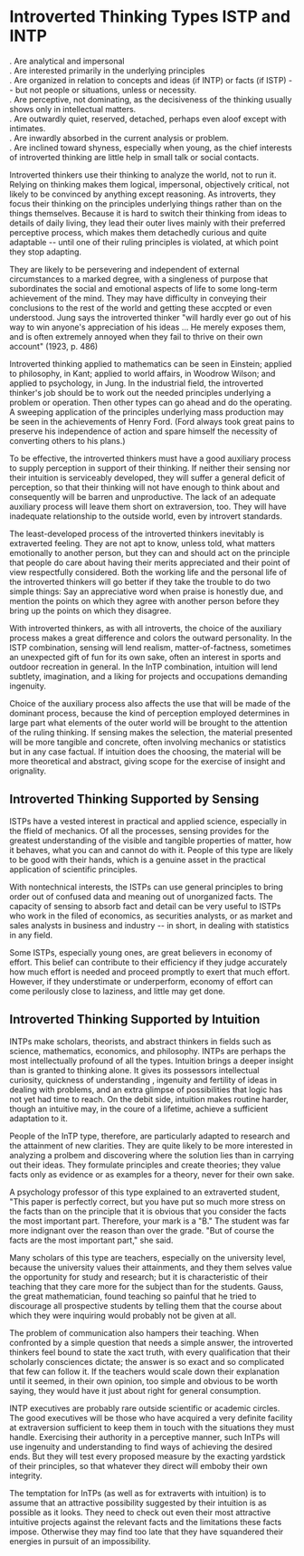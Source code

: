 # Introverted Thinking Types ISTP and INTP 
. Are analytical and impersonal  
. Are interested primarily in the underlying principles  
. Are organized in relation to concepts and ideas (if INTP) or facts (if ISTP) -- but not people or situations, unless or necessity.   
. Are perceptive, not dominating, as the decisiveness of the thinking usually shows only in intellectual matters.  
. Are outwardly quiet, reserved, detached, perhaps even aloof except with intimates.  
. Are inwardly absorbed in the current analysis or problem.  
. Are inclined toward shyness, especially when young, as the chief interests of introverted thinking are little help in small talk or social contacts.  

Introverted thinkers use their thinking to analyze the world, not to run it. Relying on thinking makes them logical, impersonal, objectively critical, not likely to be convinced by anything except reasoning. As introverts, they focus their thinking on the principles underlying things rather than on the things themselves. Because it is hard to switch their thinking from ideas to details of daily living, they lead their outer lives mainly with their preferred perceptive process, which makes them detachedly curious and quite adaptable -- until one of their ruling principles is violated, at which point they stop adapting.  

They are likely to be persevering and independent of external circumstances to a marked degree, with a singleness of purpose that subordinates the social and emotional aspects of life to some long-term achievement of the mind. They may have difficulty in conveying their conclusions to the rest of the world and getting these accpted or even understood. Jung says the introverted thinker "will hardly ever go out of his way to win anyone's appreciation of his ideas ... He merely exposes them, and is often extremely annoyed when they fail to thrive on their own account" (1923, p. 486)  

Introverted thinking applied to mathematics can be seen in Einstein; applied to philosophy, in Kant; applied to world affairs, in Woodrow Wilson; and applied to psychology, in Jung. In the industrial field, the introverted thinker's job should be to work out the needed principles underlying a problem or operation. Then other types can go ahead and do the operating. A sweeping application of the principles underlying mass production may be seen in the achievements of Henry Ford. (Ford always took great pains to preserve his independence of action and spare himself the necessity of converting others to his plans.)  

To be effective, the introverted thinkers must have a good auxiliary process to supply perception in support of their thinking. If neither their sensing nor their intuition is serviceably developed, they will suffer a general deficit of perception, so that their thinking will not have enough to think about and consequently will be barren and unproductive. The lack of an adequate auxiliary process will leave them short on extraversion, too. They will have inadequate relationship to the outside world, even by introvert standards.  

The least-developed process of the introverted thinkers inevitably is extraverted feeling. They are not apt to know, unless told, what matters emotionally to another person, but they can and should act on the principle that people do care about having their merits appreciated and their point of view respectfully considered. Both the working life and the personal life of the introverted thinkers will go better if they take the trouble to do two simple things: Say an appreciative word when praise is honestly due, and mention the points on which they agree with another person before they bring up the points on which they disagree.  

With introverted thinkers, as with all introverts, the choice of the auxiliary process makes a great difference and colors the outward personality. In the ISTP combination, sensing will lend realism, matter-of-factness, sometimes an unexpected gift of fun for its own sake, often an interest in sports and outdoor recreation in general. In the InTP combination, intuition will lend subtlety, imagination, and a liking for projects and occupations demanding ingenuity.  

Choice of the auxiliary process also affects the use that will be made of the dominant process, because the kind of perception employed determines in large part what elements of the outer world will be brought to the attention of the ruling thinking. If sensing makes the selection, the material presented will be more tangible and concrete, often involving mechanics or statistics but in any case factual. If intuition does the choosing, the material will be more theoretical and abstract, giving scope for the exercise of insight and orignality.  

## Introverted Thinking Supported by Sensing  

ISTPs have a vested interest in practical and applied science, especially in the ffield of mechanics. Of all the processes, sensing provides for the greatest understanding of the visible and tangible properties of matter, how it behaves, what you can and cannot do with it. People of this type are likely to be good with their hands, which is a genuine asset in the practical application of scientific principles.  

With nontechnical interests, the ISTPs can use general principles to bring order out of confused data and meaning out of unorganized facts. The capacity of sensing to absorb fact and detail can be very useful to ISTPs who work in the filed of economics, as securities analysts, or as market and sales analysts in business and industry -- in short, in dealing with statistics in any field.  

Some ISTPs, especially young ones, are great believers in economy of effort. This belief can contribute to their efficiency if they judge accurately how much effort is needed and proceed promptly to exert that much effort. However, if they understimate or underperform, economy of effort can come perilously close to laziness, and little may get done.  

## Introverted Thinking Supported by Intuition  

INTPs make scholars, theorists, and abstract thinkers in fields such as science, mathematics, economics, and philosophy. INTPs are perhaps the most intellectually profound of all the types. Intuition brings a deeper insight than is granted to thinking alone. It gives its possessors intellectual curiosity, quickness of understanding , ingenuity and fertility of ideas in dealing with problems, and an extra glimpse of possibilities that logic has not yet had time to reach. On the debit side, intuition makes routine harder, though an intuitive may, in the coure of a lifetime, achieve a sufficient adaptation to it.  

People of the InTP type, therefore, are particularly adapted to research and the attainment of new clarities. They are quite likely to be more interested in analyzing a prolbem and discovering where the solution lies than in carrying out their ideas. They formulate principles and create theories; they value facts only as evidence or as examples for a theory, never for their own sake.  

A psychology professor of this type explained to an extraverted student, "This paper is perfectly correct, but you have put so much more stress on the facts than on the principle that it is obvious that you consider the facts the most important part. Therefore, your mark is a "B."  The student was far more indignant over the reason than over the grade. "But of course the facts are the most important part," she said.  

Many scholars of this type are teachers, especially on the university level, because the university values their attainments, and they them selves value the opportunity for study and research; but it is characteristic of their teaching that they care more for the subject than for the students. Gauss, the great mathematician, found teaching so painful that he tried to discourage all prospective students by telling them that the course about which they were inquiring would probably not be given at all.  

The problem of communication also hampers their teaching. When confronted by a simple question that needs a simple answer, the introverted thinkers feel bound to state the xact truth, with every qualification that their scholarly consciences dictate; the answer is so exact and so complicated that few can follow it. If the teachers would scale down their explanation until it seemed, in their own opinion, too simple and obvious to be worth saying, they would have it just about right for general consumption.  

INTP executives are probably rare outside scientific or academic circles. The good executives will be those who have acquired a very definite facility at extraversion sufficient to keep them in touch with the situations they must handle. Exercising their authority in a perceptive manner, such InTPs will use ingenuity and understanding to find ways of achieving the desired ends. But they will test every proposed measure by the exacting yardstick of their principles, so that whatever they direct will emboby their own integrity.  

The temptation for InTPs (as well as for extraverts with intuition) is to assume that an attractive possibility suggested by their intuition is as possible as it looks. They need to check out even their most attractive intuitive projects against the relevant facts and the limitations these facts impose. Otherwise they may find too late that they have squandered their energies in pursuit of an impossibility.  



